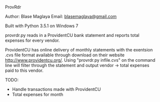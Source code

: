 ProvRdr

Author: Blase Maglaya
Email: blasemaglaya@gmail.com

Built with Python 3.5.1 on Windows 7

provrdr.py reads in a ProvidentCU bank statement and reports total expenses for every vendor.

ProvidentCU has online delivery of monthly statements with the exentsion .cvs file format available 
through download on their website http://www.providentcu.org/.
Using "provrdr.py infile.cvs" on the command line will filter through the statement and output 
vendor -> total expenses paid to this vendor.

TODO:
- Handle transactions made with ProvidentCU
- Total expenses for month

